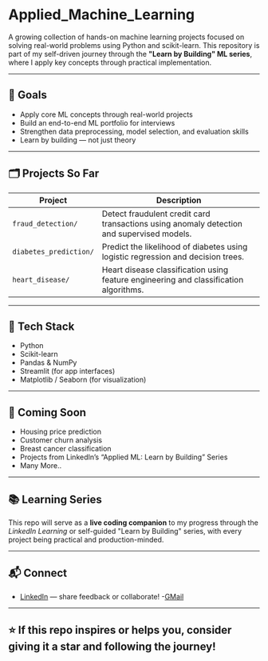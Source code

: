 # Applied_Machine_Learning

A growing collection of hands-on machine learning projects focused on solving real-world problems using Python and scikit-learn. This repository is part of my self-driven journey through the **"Learn by Building" ML series**, where I apply key concepts through practical implementation.

---

## 🎯 Goals

- Apply core ML concepts through real-world projects
- Build an end-to-end ML portfolio for interviews
- Strengthen data preprocessing, model selection, and evaluation skills
- Learn by building — not just theory

---

## 🗂️ Projects So Far

| Project | Description |
|--------|-------------|
| `fraud_detection/` | Detect fraudulent credit card transactions using anomaly detection and supervised models. |
| `diabetes_prediction/` | Predict the likelihood of diabetes using logistic regression and decision trees. |
| `heart_disease/` | Heart disease classification using feature engineering and classification algorithms. |

---

## 🧠 Tech Stack

- Python
- Scikit-learn
- Pandas & NumPy
- Streamlit (for app interfaces)
- Matplotlib / Seaborn (for visualization)

---

## 🧱 Coming Soon

- Housing price prediction
- Customer churn analysis
- Breast cancer classification
- Projects from LinkedIn’s “Applied ML: Learn by Building” Series
- Many More..

---

## 📚 Learning Series

This repo will serve as a **live coding companion** to my progress through the *LinkedIn Learning* or self-guided "Learn by Building" series, with every project being practical and production-minded.

---

## 📬 Connect

- [LinkedIn](https://www.linkedin.com/in/yourprofile) — share feedback or collaborate!
-[GMail](devg7898@gmail.com)

---

## ⭐️ If this repo inspires or helps you, consider giving it a star and following the journey!
